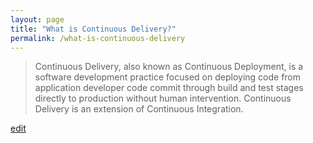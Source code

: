 ```yaml
---
layout: page
title: "What is Continuous Delivery?"
permalink: /what-is-continuous-delivery
---
```


> Continuous Delivery, also known as Continuous Deployment, is a software development practice focused on deploying code from application developer code commit through build and test stages directly to production without human intervention. Continuous Delivery is an extension of Continuous Integration.

<p class="edit-term"><a href="https://github.com/and-digital/tech-definitions/blog/master/definitions/deployments/continuous-delivery.md">edit</a></p>
